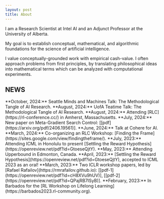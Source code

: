 ```yaml
---
layout: post
title: About
---
```

<!-- <img src="/assets/img/profile.png" alt="Profile" width="200" height="250" style="float: left;"> -->

I am a Research Scientist at Intel AI and an Adjunct Professor at the University of Alberta.

My goal is to establish conceptual, mathematical, and algorithmic foundations for the science of artificial intelligence.   

I value conceptually-grounded work with empirical cash-value. I often approach problems from first principles, by translating philosophical ideas into mathematical terms which can be analyzed with computational experiments.
<h2 class="content-listing-header sans">NEWS</h2>
**October, 2024:** Seattle Minds and Machines Talk: The Methodological Tangle of AI Research.  
**August, 2024:** UofA Teatime Talk: The Methodological Tangle of AI Research.  
**August, 2024:** Attending [RLC](https://rl-conference.cc/) in Amherst, Massachusetts.  
**July, 2024:** New paper on Meta-Gradient Search Control: [[pdf](https://arxiv.org/pdf/2406.19561)].  
**June, 2024:** Talk at Cohere for AI.  
**March, 2024:** Co-organizing an RLC Workshop: [Finding the Frame](https://sites.google.com/view/findingtheframe/).  
**July, 2023:** Attending ICML in Honolulu to present [Settling the Reward Hypothesis](https://openreview.net/pdf?id=GtoeseQjtY).  
**May, 2023:** Attending Upperbound in Edmonton, Canada.  
**April, 2023:** [Settling the Reward Hypothesis](https://openreview.net/pdf?id=GtoeseQjtY), accepted to ICML 2023 as an oral!  
**March, 2023:** Two ICLR workshop papers, led by [Rafael Rafailov](https://rmrafailov.github.io): [[pdf-1](https://openreview.net/pdf?id=cH8XVu9hUV)], [[pdf-2](https://openreview.net/pdf?id=QPajRB7ISyB)].  
**February, 2023:** In Barbados for the [RL Workshop on Lifelong Learning](https://barbados2023.rl-community.org).